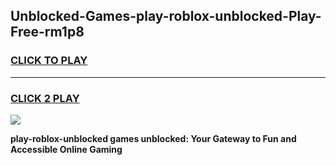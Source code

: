 
## Unblocked-Games-play-roblox-unblocked-Play-Free-rm1p8
<h3>
<a href="https://premium76.site?title=play-roblox-unblocked&ref=17A">CLICK TO PLAY</a></h3>
<hr>

<h3>
<a href="https://premium76.site?title=play-roblox-unblocked&ref=17A">CLICK 2 PLAY</a>
  
</h3>

<a href="https://premium76.site?title=play-roblox-unblocked&ref=17A"><img src="https://clearcache.store/games.png"></a>


**play-roblox-unblocked games unblocked: Your Gateway to Fun and Accessible Online Gaming**
